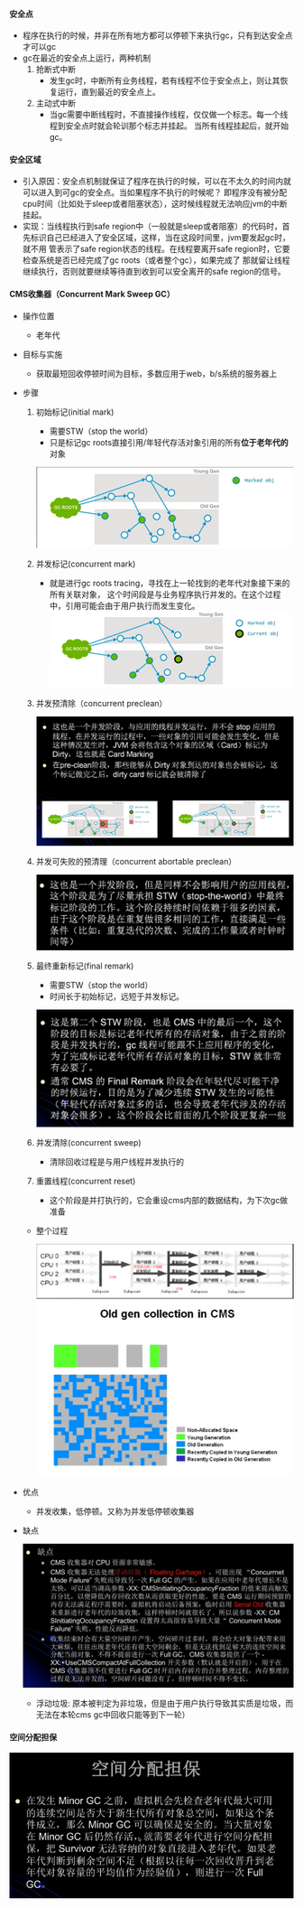 #### 安全点
* 程序在执行的时候，并非在所有地方都可以停顿下来执行gc，只有到达安全点才可以gc
* gc在最近的安全点上运行，两种机制
    1. 抢断式中断
        * 发生gc时，中断所有业务线程，若有线程不位于安全点上，则让其恢复运行，直到最近的安全点上。
    2. 主动式中断
        * 当gc需要中断线程时，不直接操作线程，仅仅做一个标志。每一个线程到安全点时就会轮训那个标志并挂起。
            当所有线程挂起后，就开始gc。
#### 安全区域
* 引入原因：安全点机制就保证了程序在执行的时候，可以在不太久的时间内就可以进入到可gc的安全点。当如果程序不执行的时候呢？
    即程序没有被分配cpu时间（比如处于sleep或者阻塞状态），这时候线程就无法响应jvm的中断挂起。
* 实现：当线程执行到safe region中（一般就是sleep或者阻塞）的代码时，首先标识自己已经进入了安全区域，这样，当在这段时间里，jvm要发起gc时，就不用
    管表示了safe region状态的线程。在线程要离开safe region时，它要检查系统是否已经完成了gc roots（或者整个gc），如果完成了
    那就留让线程继续执行，否则就要继续等待直到收到可以安全离开的safe region的信号。
#### CMS收集器（Concurrent Mark Sweep GC）
* 操作位置
    * 老年代
* 目标与实施
    * 获取最短回收停顿时间为目标，多数应用于web，b/s系统的服务器上
* 步骤
    1. 初始标记(initial mark)
        * 需要STW（stop the world）
        * 只是标记gc roots直接引用/年轻代存活对象引用的所有**位于老年代的**对象
        
        ![](../imgs/gc_cms_init-mark.png)
    2. 并发标记(concurrent mark)
        * 就是进行gc roots tracing，寻找在上一轮找到的老年代对象接下来的所有关联对象，
            这个时间段是与业务程序执行并发的。在这个过程中，引用可能会由于用户执行而发生变化。
        ![](../imgs/gc_cms_conc-mark.png)
    3. 并发预清除（concurrent preclean）
        
        ![](../imgs/gc_cms_conc-preclean.png)
    4. 并发可失败的预清理（concurrent abortable preclean）
        
        ![](../imgs/gc_cms_conc-abortable-preclean.png)
    5. 最终重新标记(final remark)
        * 需要STW（stop the world）
        * 时间长于初始标记，远短于并发标记。
        
        ![](../imgs/gc_cms_final-remark.png)
    6. 并发清除(concurrent sweep)
        * 清除回收过程是与用户线程并发执行的
    7. 重置线程(concurrent reset)
        * 这个阶段是并打执行的，它会重设cms内部的数据结构，为下次gc做准备
    * 整个过程
        
        ![](../imgs/gc_cms_procedure.png)
        ![](imgs/gc_cms-status.png)
* 优点
    * 并发收集，低停顿。又称为并发低停顿收集器
* 缺点

    ![](../imgs/gc_cms_shortcomings.png)
    * 浮动垃圾: 原本被判定为非垃圾，但是由于用户执行导致其实质是垃圾，而无法在本轮cms gc中回收只能等到下一轮）
#### 空间分配担保
![](../imgs/gc_space-alloc-grt.png)
